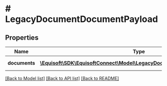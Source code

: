 # # LegacyDocumentDocumentPayload

## Properties

Name | Type | Description | Notes
------------ | ------------- | ------------- | -------------
**documents** | [**\Equisoft\SDK\EquisoftConnect\Model\LegacyDocumentDocumentPayloadItem[]**](LegacyDocumentDocumentPayloadItem.md) | List of document | [optional]

[[Back to Model list]](../../README.md#models) [[Back to API list]](../../README.md#endpoints) [[Back to README]](../../README.md)
